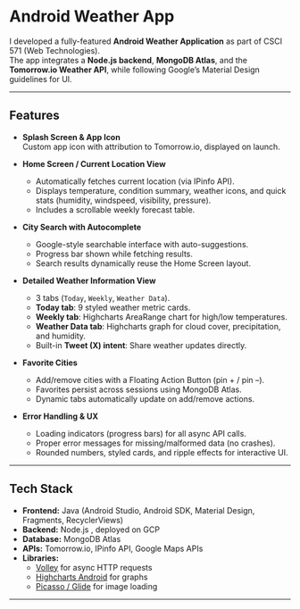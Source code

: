 # Android Weather App

I developed a fully-featured **Android Weather Application** as part of CSCI 571 (Web Technologies).  
The app integrates a **Node.js backend**, **MongoDB Atlas**, and the **Tomorrow.io Weather API**, while following Google’s Material Design guidelines for UI.

---

## Features
- **Splash Screen & App Icon**  
  Custom app icon with attribution to Tomorrow.io, displayed on launch.
  
- **Home Screen / Current Location View**  
  - Automatically fetches current location (via IPinfo API).  
  - Displays temperature, condition summary, weather icons, and quick stats (humidity, windspeed, visibility, pressure).  
  - Includes a scrollable weekly forecast table.

- **City Search with Autocomplete**  
  - Google-style searchable interface with auto-suggestions.  
  - Progress bar shown while fetching results.  
  - Search results dynamically reuse the Home Screen layout.

- **Detailed Weather Information View**  
  - 3 tabs (`Today`, `Weekly`, `Weather Data`).  
  - **Today tab**: 9 styled weather metric cards.  
  - **Weekly tab**: Highcharts AreaRange chart for high/low temperatures.  
  - **Weather Data tab**: Highcharts graph for cloud cover, precipitation, and humidity.  
  - Built-in **Tweet (X) intent**: Share weather updates directly.

- **Favorite Cities**  
  - Add/remove cities with a Floating Action Button (pin + / pin –).  
  - Favorites persist across sessions using MongoDB Atlas.  
  - Dynamic tabs automatically update on add/remove actions.  

- **Error Handling & UX**  
  - Loading indicators (progress bars) for all async API calls.  
  - Proper error messages for missing/malformed data (no crashes).  
  - Rounded numbers, styled cards, and ripple effects for interactive UI.

---

## Tech Stack
- **Frontend:** Java (Android Studio, Android SDK, Material Design, Fragments, RecyclerViews)  
- **Backend:** Node.js , deployed on GCP
- **Database:** MongoDB Atlas
- **APIs:** Tomorrow.io, IPinfo API, Google Maps APIs
- **Libraries:**  
  - [Volley](https://developer.android.com/training/volley) for async HTTP requests  
  - [Highcharts Android](https://www.highcharts.com/blog/tutorials/highcharts-android-wrapper-tutorial/) for graphs  
  - [Picasso / Glide](https://square.github.io/picasso/) for image loading  

---
